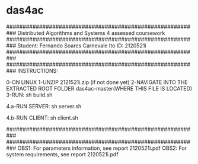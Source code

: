 das4ac
======
###########################################################
Distributed Algorithms and Systems 4 assessed coursework
###########################################################
Student: Fernando Soares Carnevale Ito
ID: 2120521i
###########################################################
###########################################################
INSTRUCTIONS:

0-ON LINUX
1-UNZIP  2121521i.zip (if not done yet)
2-NAVIGATE INTO THE EXTRACTED ROOT FOLDER das4ac-master(WHERE THIS FILE IS LOCATED)
3-RUN:
	sh build.sh

4.a-RUN SERVER:
	sh server.sh
	
4.b-RUN CLIENT:
	sh client.sh
	

	
###########################################################
###########################################################
OBS1: For parameters information, see report 2120521i.pdf
OBS2: For system requirements, see report 2120521i.pdf


	

